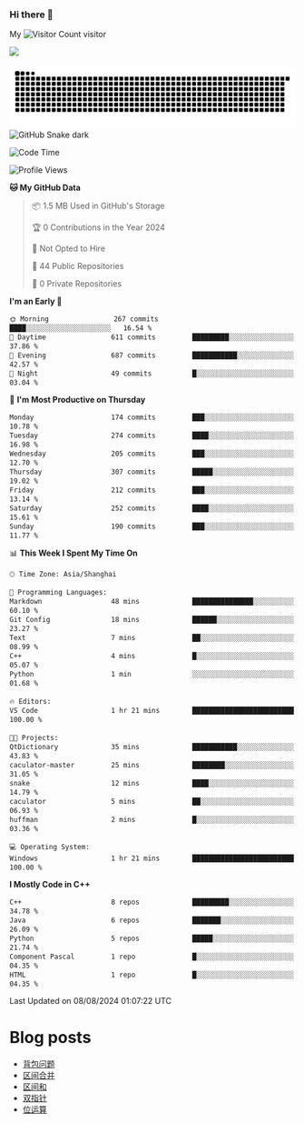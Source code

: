 ### Hi there 👋

My ![Visitor Count](https://profile-counter.glitch.me/bugcat9/count.svg) visitor
<!--
**bugcat9/bugcat9** is a ✨ _special_ ✨ repository because its `README.md` (this file) appears on your GitHub profile.

Here are some ideas to get you started:

- 🔭 I’m currently working on ...
- 🌱 I’m currently learning ...
- 👯 I’m looking to collaborate on ...
- 🤔 I’m looking for help with ...
- 💬 Ask me about ...
- 📫 How to reach me: ...
- 😄 Pronouns: ...
- ⚡ Fun fact: ...
-->
![](https://github-readme-stats.vercel.app/api?username=bugcat9)

![GitHub Snake Light](https://raw.githubusercontent.com/bugcat9/bugcat9/output/github-contribution-grid-snake.svg#gh-light-mode-only)
![GitHub Snake dark](github-snake-dark.svg#gh-dark-mode-only)


<!--START_SECTION:waka-->
![Code Time](http://img.shields.io/badge/Code%20Time-925%20hrs%2055%20mins-blue)

![Profile Views](http://img.shields.io/badge/Profile%20Views-0-blue)

**🐱 My GitHub Data** 

> 📦 1.5 MB Used in GitHub's Storage 
 > 
> 🏆 0 Contributions in the Year 2024
 > 
> 🚫 Not Opted to Hire
 > 
> 📜 44 Public Repositories 
 > 
> 🔑 0 Private Repositories 
 > 
**I'm an Early 🐤** 

```text
🌞 Morning                267 commits         ████░░░░░░░░░░░░░░░░░░░░░   16.54 % 
🌆 Daytime                611 commits         █████████░░░░░░░░░░░░░░░░   37.86 % 
🌃 Evening                687 commits         ███████████░░░░░░░░░░░░░░   42.57 % 
🌙 Night                  49 commits          █░░░░░░░░░░░░░░░░░░░░░░░░   03.04 % 
```
📅 **I'm Most Productive on Thursday** 

```text
Monday                   174 commits         ███░░░░░░░░░░░░░░░░░░░░░░   10.78 % 
Tuesday                  274 commits         ████░░░░░░░░░░░░░░░░░░░░░   16.98 % 
Wednesday                205 commits         ███░░░░░░░░░░░░░░░░░░░░░░   12.70 % 
Thursday                 307 commits         █████░░░░░░░░░░░░░░░░░░░░   19.02 % 
Friday                   212 commits         ███░░░░░░░░░░░░░░░░░░░░░░   13.14 % 
Saturday                 252 commits         ████░░░░░░░░░░░░░░░░░░░░░   15.61 % 
Sunday                   190 commits         ███░░░░░░░░░░░░░░░░░░░░░░   11.77 % 
```


📊 **This Week I Spent My Time On** 

```text
🕑︎ Time Zone: Asia/Shanghai

💬 Programming Languages: 
Markdown                 48 mins             ███████████████░░░░░░░░░░   60.10 % 
Git Config               18 mins             ██████░░░░░░░░░░░░░░░░░░░   23.27 % 
Text                     7 mins              ██░░░░░░░░░░░░░░░░░░░░░░░   08.99 % 
C++                      4 mins              █░░░░░░░░░░░░░░░░░░░░░░░░   05.07 % 
Python                   1 min               ░░░░░░░░░░░░░░░░░░░░░░░░░   01.68 % 

🔥 Editors: 
VS Code                  1 hr 21 mins        █████████████████████████   100.00 % 

🐱‍💻 Projects: 
QtDictionary             35 mins             ███████████░░░░░░░░░░░░░░   43.83 % 
caculator-master         25 mins             ████████░░░░░░░░░░░░░░░░░   31.05 % 
snake                    12 mins             ████░░░░░░░░░░░░░░░░░░░░░   14.79 % 
caculator                5 mins              ██░░░░░░░░░░░░░░░░░░░░░░░   06.93 % 
huffman                  2 mins              █░░░░░░░░░░░░░░░░░░░░░░░░   03.36 % 

💻 Operating System: 
Windows                  1 hr 21 mins        █████████████████████████   100.00 % 
```

**I Mostly Code in C++** 

```text
C++                      8 repos             █████████░░░░░░░░░░░░░░░░   34.78 % 
Java                     6 repos             ███████░░░░░░░░░░░░░░░░░░   26.09 % 
Python                   5 repos             █████░░░░░░░░░░░░░░░░░░░░   21.74 % 
Component Pascal         1 repo              █░░░░░░░░░░░░░░░░░░░░░░░░   04.35 % 
HTML                     1 repo              █░░░░░░░░░░░░░░░░░░░░░░░░   04.35 % 
```




 Last Updated on 08/08/2024 01:07:22 UTC
<!--END_SECTION:waka-->
# Blog posts
<!-- BLOG-POST-LIST:START -->
- [背包问题](https://bugcat.top/2023/09/03/%E7%AE%97%E6%B3%95%E5%AD%A6%E4%B9%A0/9.%E8%83%8C%E5%8C%85%E9%97%AE%E9%A2%98/)
- [区间合并](https://bugcat.top/2023/08/06/%E7%AE%97%E6%B3%95%E5%AD%A6%E4%B9%A0/8.%E5%8C%BA%E9%97%B4%E5%90%88%E5%B9%B6/)
- [区间和](https://bugcat.top/2023/08/06/%E7%AE%97%E6%B3%95%E5%AD%A6%E4%B9%A0/7.%E5%8C%BA%E9%97%B4%E5%92%8C/)
- [双指针](https://bugcat.top/2023/08/06/%E7%AE%97%E6%B3%95%E5%AD%A6%E4%B9%A0/6.%E5%8F%8C%E6%8C%87%E9%92%88/)
- [位运算](https://bugcat.top/2023/08/06/%E7%AE%97%E6%B3%95%E5%AD%A6%E4%B9%A0/5.%E4%BD%8D%E8%BF%90%E7%AE%97/)
<!-- BLOG-POST-LIST:END -->
